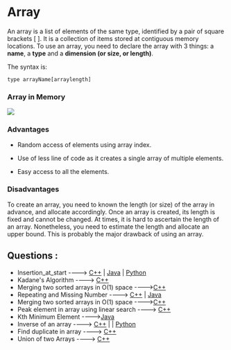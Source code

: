 # Array

An array is a list of elements of the same type, identified by a pair of square brackets [ ]. It is a collection of items stored at contiguous memory locations. To use an array, you need to declare the array with 3 things: a **name**, a **type** and a **dimension (or size, or length)**.

The syntax is:

`type arrayName[arraylength]`

### Array in Memory

![](https://media.geeksforgeeks.org/wp-content/uploads/array-2.png)

### Advantages

- Random access of elements using array index.

- Use of less line of code as it creates a single array of multiple elements.

- Easy access to all the elements.

### Disadvantages

To create an array, you need to known the length (or size) of the array in advance, and allocate accordingly. Once an array is created, its length is fixed and cannot be changed. At times, it is hard to ascertain the length of an array. Nonetheless, you need to estimate the length and allocate an upper bound. This is probably the major drawback of using an array.


## Questions :
- Insertion_at_start ----> [C++](/Code/C++/insertion_at_start.cpp) | [Java](/Code/Java/insertion_at_start.java) | [Python](/Code/Python/insertion_at_start.py)
- Kadane's Algorithm ----> [C++](/Code/C++/kadane_algo.cpp)
- Merging two sorted arrays in O(1) space ---->[C++](/Code/C++/merge_in_constant_space.cpp)
- Repeating and Missing Number ----> [C++](/Code/C++/repeating_and_missing_number.cpp) | [Java](/Code/Java/Repeating_And_Missing_Number.java) 
- Merging two sorted arrays in O(1) space ---->[C++](/Code/C++/merge_in_constant_space.cpp)
- Peak element in array using linear search ----> [C++](/Code/C++/peak_value_linear_search.cpp)
- Kth Minimum Element ---->[Java](/Code/Java/kthmin.java)
- Inverse of an array ----> [C++](Code/C++/inverse_of_an_array.cpp) | | [Python](/Code/Python/inverseArray.py)
- Find duplicate in array ----> [C++](/Code/C++/Duplicate_in_array.cpp)
- Union of two Arrays ----> [C++](Code/C++/Union_of_two_unsorted_array.cpp)